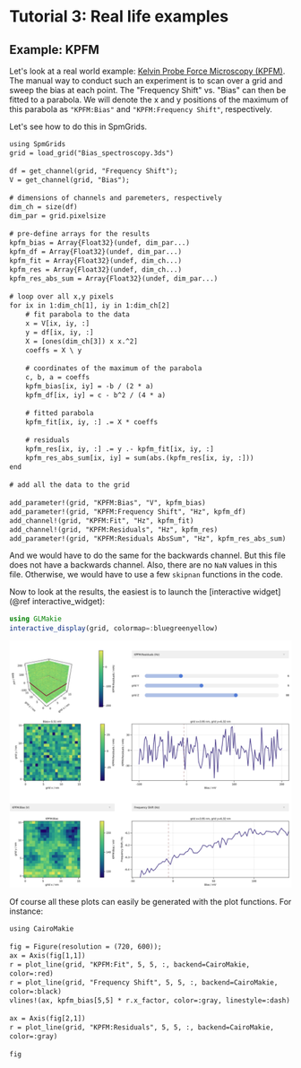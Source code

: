 # Tutorial 3: Real life examples

## Example: KPFM

Let's look at a real world example: [Kelvin Probe Force Microscopy (KPFM)](https://en.wikipedia.org/wiki/Kelvin_probe_force_microscope). The manual way to conduct such an experiment is to scan over a grid and sweep the bias at each point. The "Frequency Shift" vs. "Bias" can then be fitted to a parabola. We will denote the x and y positions of the maximum of this parabola as `"KPFM:Bias"` and `"KPFM:Frequency Shift"`, respectively.

Let's see how to do this in SpmGrids.

```@example kpfm
using SpmGrids
grid = load_grid("Bias_spectroscopy.3ds")

df = get_channel(grid, "Frequency Shift");
V = get_channel(grid, "Bias");

# dimensions of channels and paremeters, respectively
dim_ch = size(df)
dim_par = grid.pixelsize

# pre-define arrays for the results
kpfm_bias = Array{Float32}(undef, dim_par...)
kpfm_df = Array{Float32}(undef, dim_par...)
kpfm_fit = Array{Float32}(undef, dim_ch...)
kpfm_res = Array{Float32}(undef, dim_ch...)
kpfm_res_abs_sum = Array{Float32}(undef, dim_par...)

# loop over all x,y pixels
for ix in 1:dim_ch[1], iy in 1:dim_ch[2]
    # fit parabola to the data
    x = V[ix, iy, :]
    y = df[ix, iy, :]
    X = [ones(dim_ch[3]) x x.^2]
    coeffs = X \ y

    # coordinates of the maximum of the parabola
    c, b, a = coeffs
    kpfm_bias[ix, iy] = -b / (2 * a)
    kpfm_df[ix, iy] = c - b^2 / (4 * a)

    # fitted parabola
    kpfm_fit[ix, iy, :] .= X * coeffs

    # residuals
    kpfm_res[ix, iy, :] .= y .- kpfm_fit[ix, iy, :]
    kpfm_res_abs_sum[ix, iy] = sum(abs.(kpfm_res[ix, iy, :]))
end

# add all the data to the grid

add_parameter!(grid, "KPFM:Bias", "V", kpfm_bias)
add_parameter!(grid, "KPFM:Frequency Shift", "Hz", kpfm_df)
add_channel!(grid, "KPFM:Fit", "Hz", kpfm_fit)
add_channel!(grid, "KPFM:Residuals", "Hz", kpfm_res)
add_parameter!(grid, "KPFM:Residuals AbsSum", "Hz", kpfm_res_abs_sum)
```

And we would have to do the same for the backwards channel. But this file does not have a backwards channel. Also, there are no `NaN` values in this file. Otherwise, we would have to use a few `skipnan` functions in the code.

Now to look at the results, the easiest is to launch the [interactive widget](@ref interactive_widget):

```julia
using GLMakie
interactive_display(grid, colormap=:bluegreenyellow)
```

![screenshot of interactive display](demo_interactive_kpfm.png)

Of course all these plots can easily be generated with the plot functions. For instance:

```@example kpfm
using CairoMakie

fig = Figure(resolution = (720, 600));
ax = Axis(fig[1,1])
r = plot_line(grid, "KPFM:Fit", 5, 5, :, backend=CairoMakie, color=:red)
r = plot_line(grid, "Frequency Shift", 5, 5, :, backend=CairoMakie, color=:black)
vlines!(ax, kpfm_bias[5,5] * r.x_factor, color=:gray, linestyle=:dash)

ax = Axis(fig[2,1])
r = plot_line(grid, "KPFM:Residuals", 5, 5, :, backend=CairoMakie, color=:gray)

fig
```
